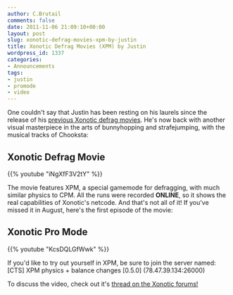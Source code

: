 ```yaml
---
author: C.Brutail
comments: false
date: 2011-11-06 21:09:10+00:00
layout: post
slug: xonotic-defrag-movies-xpm-by-justin
title: Xonotic Defrag Movies (XPM) by Justin
wordpress_id: 1337
categories:
- Announcements
tags:
- justin
- promode
- video
---
```


One couldn't say that Justin has been resting on his laurels since the release of his [previous Xonotic defrag movies](http://www.xonotic.org/2011/06/two-vids-by-justin/). He's now back with another visual masterpiece in the arts of bunnyhopping and strafejumping, with the musical tracks of Chooksta:

## Xonotic Defrag Movie

{{% youtube "iNgXfF3V2tY" %}}

The movie features XPM, a special gamemode for defragging, with much similar physics to CPM. All the runs were recorded **ONLINE**, so it shows the real capabilities of Xonotic's netcode.
And that's not all of it! If you've missed it in August, here's the first episode of the movie:

## Xonotic Pro Mode

{{% youtube "KcsDQLGfWwk" %}}

If you'd like to try out yourself in XPM, be sure to join the server named:
[CTS] XPM physics + balance changes [0.5.0] (78.47.39.134:26000)

To discuss the video, check out it's [thread on the Xonotic forums!](http://forums.xonotic.org/showthread.php?tid=2281)
